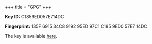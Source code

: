 +++
title = "GPG"
+++

**Key ID:** C1859ED057E714DC

**Fingerprint:** 135F 6915 34C8 9192 95ED 97C1 C185 9ED0 57E7 14DC

The key is available [here](https://keys.openpgp.org/vks/v1/by-fingerprint/135F691534C8919295ED97C1C1859ED057E714DC).
